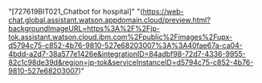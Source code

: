 "[727619BIT021_Chatbot for hospital]"  "(https://web-chat.global.assistant.watson.appdomain.cloud/preview.html?backgroundImageURL=https%3A%2F%2Fjp-tok.assistant.watson.cloud.ibm.com%2Fpublic%2Fimages%2Fupx-d5794c75-c852-4b76-9810-527e68203007%3A%3A40fae67a-ca04-4bdd-a2d7-38a577e1426e&integrationID=84adbf98-72d7-4336-9955-82c1c98de39d&region=jp-tok&serviceInstanceID=d5794c75-c852-4b76-9810-527e68203007)"
